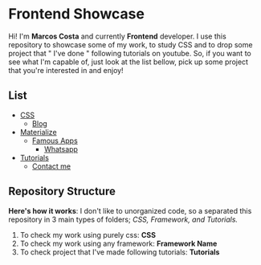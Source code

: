 # Frontend Showcase

Hi! I'm **Marcos Costa** and currently **Frontend** developer. I use this repository to showcase some of my work, to study CSS and to drop some project that " I've done " following tutorials on youtube. 
So, if you want to see what I'm capable of, just look at the list bellow, pick up some project that you're interested in and enjoy!
## List
- [CSS](https://github.com/Marcos-Costa/frontend/tree/master/css)
  - [Blog](https://github.com/Marcos-Costa/frontend/tree/master/css/blog)
- [Materialize](https://github.com/Marcos-Costa/frontend/tree/master/materialize)
  - [Famous Apps](https://github.com/Marcos-Costa/frontend/tree/master/materialize/famous-apps)
    - [Whatsapp](https://github.com/Marcos-Costa/frontend/tree/master/materialize/famous-apps/whatsapp)
- [Tutorials](https://github.com/Marcos-Costa/frontend/tree/master/tutorials)
  - [Contact me](https://github.com/Marcos-Costa/frontend/tree/master/tutorials/contact-me)

 
## Repository Structure
**Here's how it works**:  I don't like to unorganized code, so a separated this repository in 3 main types of folders; *CSS, Framework, and Tutorials.*
1. To check my work using purely css: **CSS**
2. To check my work using any framework: **Framework Name**
3. To check project that I've made following tutorials: **Tutorials**
